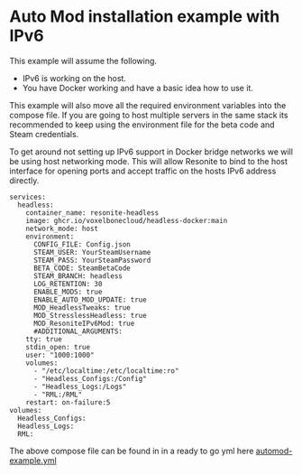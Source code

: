 # Auto Mod installation example with IPv6
This example will assume the following. 

- IPv6 is working on the host.
- You have Docker working and have a basic idea how to use it.

This example will also move all the required environment variables into the compose file. If you are going to host multiple servers in the same stack its recommended to keep using the environment file for the beta code and Steam credentials. 

To get around not setting up IPv6 support in Docker bridge networks we will be using host networking mode. This will allow Resonite to bind to the host interface for opening ports and accept traffic on the hosts IPv6 address directly.

```
services:
  headless:
    container_name: resonite-headless
    image: ghcr.io/voxelbonecloud/headless-docker:main 
    network_mode: host
    environment:
      CONFIG_FILE: Config.json
      STEAM_USER: YourSteamUsername
      STEAM_PASS: YourSteamPassword
      BETA_CODE: SteamBetaCode
      STEAM_BRANCH: headless
      LOG_RETENTION: 30
      ENABLE_MODS: true
      ENABLE_AUTO_MOD_UPDATE: true
      MOD_HeadlessTweaks: true
      MOD_StresslessHeadless: true
      MOD_ResoniteIPv6Mod: true
      #ADDITIONAL_ARGUMENTS:
    tty: true
    stdin_open: true
    user: "1000:1000"
    volumes:
      - "/etc/localtime:/etc/localtime:ro"
      - "Headless_Configs:/Config"
      - "Headless_Logs:/Logs"
      - "RML:/RML"
    restart: on-failure:5
volumes:
  Headless_Configs:
  Headless_Logs:
  RML:
```

The above compose file can be found in in a ready to go yml here [automod-example.yml](automod-example.yml)
